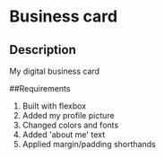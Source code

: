 
# Business card

## Description 
My digital business card

##Requirements
1. Built with flexbox
2. Added my profile picture
3. Changed colors and fonts
4. Added 'about me' text
5. Applied margin/padding shorthands

